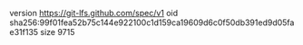 version https://git-lfs.github.com/spec/v1
oid sha256:99f01fea52b75c144e922100c1d159ca19609d6c0f50db391ed9d05fae31f135
size 9715
